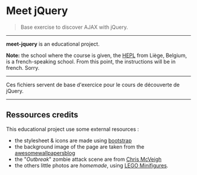 # Meet jQuery

> Base exercise to discover AJAX with jQuery.

* * *

**meet-jquery** is an educational project.

**Note:** the school where the course is given, the [HEPL](http://www.provincedeliege.be/hauteecole) from Liège, Belgium, is a french-speaking school. From this point, the instructions will be in french. Sorry.

* * *

Ces fichiers servent de base d'exercice pour le cours de découverte de jQuery.

* * *

## Ressources credits

This educational project use some external resources :

* the stylesheet & icons are made using [bootstrap](http://getbootstrap.com)
* the background image of the page are taken from the [awesomewallpapersblog](http://awesomewallpapersblog.com/2010/09/02/misc-wallpaper-set-23/lego-red-1440x900/)
* the "*Outbreak*" zombie attack scene are from [Chris McVeigh](https://www.flickr.com/photos/powerpig)
* the others little photos are *homemade*, using [LEGO Minifigures](http://minifigures.lego.com).
